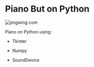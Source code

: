 
# Piano But on Python



![pngwing com](https://github.com/eternalflame02/Piano-But-on-Python/assets/132730869/214b0785-93b8-414f-b177-c42dc13e5bb9)

Piano on Python using:

- Tkinter

- Numpy

- SoundDevice

